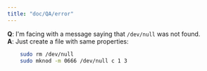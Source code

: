 ```yaml
---
title: "doc/QA/error"
---
```


**Q**: I'm facing with a message saying that `/dev/null` was not found.<br>
**A**: Just create a file with same properties:
```bash
    sudo rm /dev/null
    sudo mknod -m 0666 /dev/null c 1 3   
``` 

